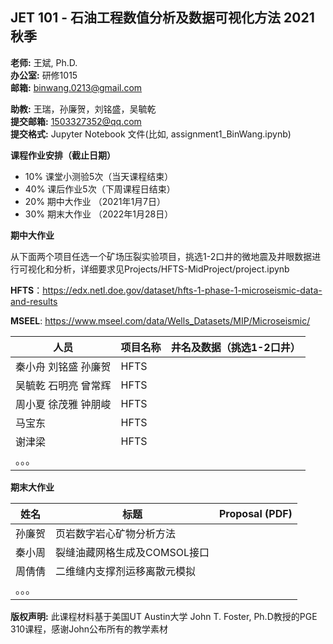 ## JET 101 - **石油工程数值分析及数据可视化方法 2021秋季**

**老师:** 王斌, Ph.D.  
**办公室:** 研修1015  
**邮箱:** binwang.0213@gmail.com

**助教:** 王瑞，孙廉贺，刘铭盛，吴毓乾  
**提交邮箱:**  1503327352@qq.com  
**提交格式:**  Jupyter Notebook 文件(比如, assignment1_BinWang.ipynb)  



**课程作业安排（截止日期）**

 * 10% 课堂小测验5次（当天课程结束）
 * 40% 课后作业5次（下周课程日结束）
 * 20% 期中大作业 （2021年1月7日）
 * 30% 期末大作业 （2022年1月28日）

**期中大作业**

从下面两个项目任选一个矿场压裂实验项目，挑选1-2口井的微地震及井眼数据进行可视化和分析，详细要求见Projects/HFTS-MidProject/project.ipynb

**HFTS**：https://edx.netl.doe.gov/dataset/hfts-1-phase-1-microseismic-data-and-results 

**MSEEL**: https://www.mseel.com/data/Wells_Datasets/MIP/Microseismic/

| 人员                  |项目名称|井名及数据（挑选1-2口井）|
|-|-|-|
| 秦小舟 刘铭盛  孙廉贺 | HFTS |  |
|吴毓乾 石明亮 曾常辉| HFTS |  |
|周小夏 徐茂雅 钟朋峻| HFTS     |                           |
| 马宝东  | HFTS |          |
| 谢津梁                | HFTS | |
| 。。。                |  | |

**期末大作业**

| 姓名   | 标题                         | Proposal (PDF) |
| ------ | ---------------------------- | -------------- |
| 孙廉贺 | 页岩数字岩心矿物分析方法     |                |
| 秦小周 | 裂缝油藏网格生成及COMSOL接口 |                |
| 周倩倩 | 二维缝内支撑剂运移离散元模拟 |                |
| 。。。 |                              |                |

**版权声明:** 此课程材料基于美国UT Austin大学 John T. Foster, Ph.D教授的PGE 310课程，感谢John公布所有的教学素材
